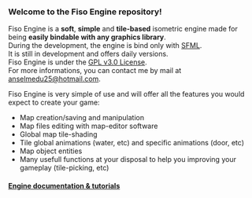 ### Welcome to the Fiso Engine repository!

Fiso Engine is a **soft**, **simple** and **tile-based** isometric engine made for being **easily bindable with any graphics library**.<br/>
During the development, the engine is bind only with <a href="http://www.sfml-dev.org/index-fr.php">SFML</a>. <br/>
It is still in development and offers daily versions.<br/>
Fiso Engine is under the <a href="http://www.gnu.org/licenses/gpl-3.0.en.html">GPL v3.0 License</a>.<br/>
For more informations, you can contact me by mail at anselmedu25@hotmail.com.

Fiso Engine is very simple of use and will offer all the features you would expect to create your game:
* Map creation/saving and manipulation
* Map files editing with map-editor software
* Global map tile-shading
* Tile global animations (water, etc) and specific animations (door, etc)
* Map object entities
* Many usefull functions at your disposal to help you improving your gameplay (tile-picking, etc)

#### <a href="https://github.com/AnselmeClergeot/IsometricEngine/wiki/Home">Engine documentation & tutorials</a>
